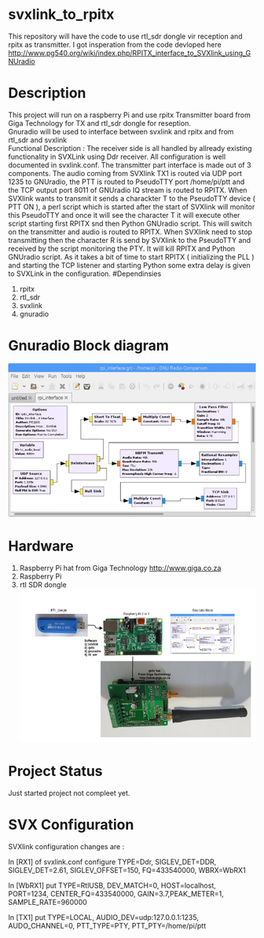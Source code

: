 # svxlink_to_rpitx
This repository will have the code to use rtl_sdr dongle vir reception and rpitx as transmitter.
I got insperation from the code devloped here http://www.pg540.org/wiki/index.php/RPITX_interface_to_SVXlink_using_GNUradio
# Description
This project will run on a raspberry Pi and use rpitx Transmitter board from Giga Technology for TX and rtl_sdr dongle for reseption.<br>
Gnuradio will be used to interface between svxlink and rpitx and from rtl_sdr and svxlink<br>
Functional Description : The receiver side is all handled by allready existing functionality in SVXLink using Ddr receiver. All configuration is well documented in svxlink.conf. The transmitter part interface is made out of 3 components. The audio coming from SVXlink TX1 is routed via UDP port 1235 to GNUradio, the PTT is routed to PseudoTTY port /home/pi/ptt and the TCP output port 8011 of GNUradio IQ stream is routed to RPITX. When SVXlink wants to transmit it sends a charackter T to the PseudoTTY device ( PTT ON ), a perl script which is started after the start of SVXlink will monitor this PseudoTTY and once it will see the character T it will execute other script starting first RPITX snd then Python GNUradio script. This will switch on the transmitter and audio is routed to RPITX. When SVXlink need to stop transmitting then the character R is send by SVXlink to the PseudoTTY and received by the script monitoring the PTY. It will kill RPITX and Python GNUradio script. As it takes a bit of time to start RPITX ( initializing the PLL ) and starting the TCP listener and starting Python some extra delay is given to SVXLink in the configuration. 
#Dependinsies
1) rpitx<br>
2) rtl_sdr
3) svxlink
4) gnuradio

# Gnuradio Block diagram
![gnuradio block diagram](images/Rpitx_grc.JPG?raw=true "Block diagram")<br>
# Hardware
1) Raspberry Pi hat from Giga Technology http://www.giga.co.za<br>
2) Raspberry Pi
3) rtl SDR dongle
![Hardware diagram](images/svxlink_to_rpitx.png?raw=true "Block diagram")<br>
# Project Status
Just started project not compleet yet.

# SVX Configuration

SVXlink configuration changes are :<br>

In [RX1] of svxlink.conf configure TYPE=Ddr, SIGLEV_DET=DDR, SIGLEV_DET=2.61, SIGLEV_OFFSET=150, FQ=433540000, WBRX=WbRX1<br>

In [WbRX1] put TYPE=RtlUSB, DEV_MATCH=0, HOST=localhost, PORT=1234, CENTER_FQ=433540000, GAIN=3.7,PEAK_METER=1, SAMPLE_RATE=960000<br>

In [TX1] put TYPE=LOCAL, AUDIO_DEV=udp:127.0.0.1:1235, AUDO_CHANNEL=0, PTT_TYPE=PTY, PTT_PTY=/home/pi/ptt<br> 
